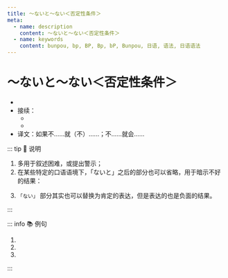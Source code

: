 ```yaml
---
title: ～ないと～ない＜否定性条件＞
meta:
  - name: description
    content: ～ないと～ない＜否定性条件＞
  - name: keywords
    content: bunpou, bp, BP, Bp, bP, Bunpou, 日语, 语法, 日语语法
---
```


# ～ないと～ない＜否定性条件＞

- <grammer-content sentence="意义：表示在从句表达的**否定性条件**的制约下，必然会出现主句表达的**否定或消极的结果**;" />
- 接续：
  - <grammer-content sentence="**动词、形容词的简体否定形式** + と～ない" />
  - <grammer-content sentence="**二类形容词词干/名词** + で（じゃ）ない+と～ない" />
- 译文：如果不......就（不）......；不......就会......

::: tip :bookmark: 说明

1. 多用于叙述困难，或提出警示；
2. 在某些特定的口语语境下，「ないと」之后的部分也可以省略，用于暗示不好的结果：

<div class='bunpou-block'>

  <grammer-content sentence='[救急車/きゅうきゅうしゃ]を**[呼ば/よば]ないと**……' trans='如果不快点儿叫救护车的话...(TA可能就没命了！)' />

</div>

3. `「ない」` 部分其实也可以替换为肯定的表达，但是表达的也是负面的结果。

:::

::: info :books: 例句

1. <grammer-content sentence='**[急が/いそが]ないと**コンサートに[間に合わ/まにあわ]**ない**んです。' trans='不快点的话就赶不上音乐会了。' />
2. <grammer-content sentence='[私/わたし]は[部屋/へや]が**[暗く/くらく]ないと**[寝/ね]られ**ません**。' trans='房间不黑的话我睡不着。' />
3. <grammer-content sentence='[電子辞書/でんしじしょ]は**[便利/べんり]でないと**/**[便利/べんり]じゃないと**[売れ/うれ]**ません**。' trans='电子词典如果不方便就卖不出去。' />

:::
